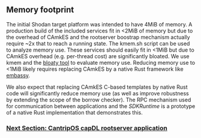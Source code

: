
## Memory footprint

The initial Shodan target platform was intended to have 4MiB of
memory. A production build of the included services fit in <2MiB
of memory but due to the overhead of CAmkES and the rootserver
boostrap mechanism actually require ~2x that to reach a running
state. The kmem.sh script can be used to analyze memory use. These
services should easily fit in <1MiB but due to CAmkES overhead
(e.g. per-thread cost) are significantly bloated. We use kmem and the
[bloaty tool](https://github.com/google/bloaty) to evaluate memory use.
Reducing memory use to <1MiB likely requires replacing CAmkES by a native
Rust framework like [embassy](https://github.com/embassy-rs/embassy).

We also expect that replacing CAmkES C-based templates by native Rust code
will significantly reduce memory use (as well as improve robustness by
extending the scope of the borrow checker). The RPC mechanism used for
communication between applications and the *SDKRuntime* is a prototype
of a native Rust implementation that demonstrates this.

### [Next Section: CantripOS capDL rootserver application](CantripRootserver.md)
